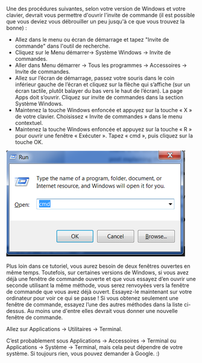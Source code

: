 <!--sec data-title="Opening: Windows" data-id="windows_prompt" data-collapse=true ces-->

Une des procédures suivantes, selon votre version de Windows et votre clavier, devrait vous permettre d'ouvrir l'invite de commande (il est possible que vous deviez vous débrouiller un peu jusqu'à ce que vous trouvez la bonne) :

- Allez dans le menu ou écran de démarrage et tapez "Invite de commande" dans l'outil de recherche.
- Cliquez sur le Menu démarrer→ Système Windows → Invite de commandes.
- Aller dans Menu démarrer → Tous les programmes → Accessoires → Invite de commandes.
- Allez sur l’écran de démarrage, passez votre souris dans le coin inférieur gauche de l’écran et cliquez sur la flèche qui s’affiche (sur un écran tactile, plutôt balayer du bas vers le haut de l’écran). La page Apps doit s’ouvrir. Cliquez sur invite de commandes dans la section Système Windows.
- Maintenez la touche Windows enfoncée et appuyez sur la touche « X » de votre clavier. Choisissez « Invite de commandes » dans le menu contextuel.
- Maintenez la touche Windows enfoncée et appuyez sur la touche « R » pour ouvrir une fenêtre « Exécuter ». Tapez « cmd », puis cliquez sur la touche OK.

![Tapez "cmd" dans la fenêtre "Exécuter"](../python_installation/images/windows-plus-r.png)

Plus loin dans ce tutoriel, vous aurez besoin de deux fenêtres ouvertes en même temps. Toutefois, sur certaines versions de Windows, si vous avez déjà une fenêtre de commande ouverte et que vous essayez d’en ouvrir une seconde utilisant la même méthode, vous serez renvoyées vers la fenêtre de commande que vous avez déjà ouvert. Essayez-le maintenant sur votre ordinateur pour voir ce qui se passe ! Si vous obtenez seulement une fenêtre de commande, essayez l’une des autres méthodes dans la liste ci-dessus. Au moins une d'entre elles devrait vous donner une nouvelle fenêtre de commande.

<!--endsec-->

<!--sec data-title="Opening: OS X" data-id="OSX_prompt" data-collapse=true ces-->

Allez sur Applications → Utilitaires → Terminal.

<!--endsec-->

<!--sec data-title="Opening: Linux" data-id="linux_prompt" data-collapse=true ces-->

C’est probablement sous Applications → Accessoires → Terminal ou Applications → Système → Terminal, mais cela peut dépendre de votre système. Si toujours rien, vous pouvez demander à Google. :)

<!--endsec-->